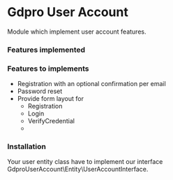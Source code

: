Gdpro User Account
==================

Module which implement user account features.

### Features implemented



### Features to implements
* Registration with an optional confirmation per email
* Password reset
* Provide form layout for
    * Registration
    * Login
    * VerifyCredential
    *



### Installation

Your user entity class have to implement our interface
GdproUserAccount\Entity\UserAccountInterface.
